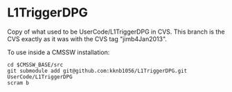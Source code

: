 L1TriggerDPG
============

Copy of what used to be UserCode/L1TriggerDPG in CVS. This branch is the CVS exactly as it
was with the CVS tag "jimb4Jan2013".

To use inside a CMSSW installation:

    cd $CMSSW_BASE/src
    git submodule add git@github.com:kknb1056/L1TriggerDPG.git UserCode/L1TriggerDPG
    scram b
